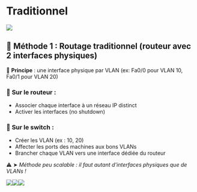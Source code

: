 # Traditionnel

![](../../../media/Cours-Infrastructures-réseaux-Traditionnel-image1.png)

## **🧯 Méthode 1 : Routage traditionnel (routeur avec 2 interfaces physiques)**

🧱 **Principe** : une interface physique par VLAN (ex: Fa0/0 pour VLAN 10, Fa0/1 pour VLAN 20)

### 🔌 **Sur le routeur** :

- Associer chaque interface à un réseau IP distinct
- Activer les interfaces (no shutdown)

### 🔀 **Sur le switch** :

- Créer les VLAN (ex : 10, 20)
- Affecter les ports des machines aux bons VLANs
- Brancher chaque VLAN vers une interface dédiée du routeur

⚠️ ➤ *Méthode peu scalable : il faut autant d'interfaces physiques que de VLANs !*

![](../../../media/Cours-Infrastructures-réseaux-Traditionnel-image1.png)![](../../../media/Cours-Infrastructures-réseaux-Traditionnel-image2.png)![](../../../media/Cours-Infrastructures-réseaux-Traditionnel-image3.png)




